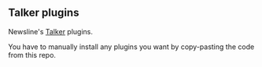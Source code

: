 ## Talker plugins

Newsline's [Talker](http://talkerapp.com) plugins.

You have to manually install any plugins you want by copy-pasting the code from this repo.
